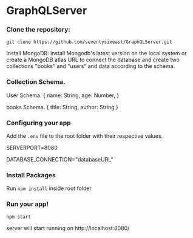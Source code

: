 # GraphQLServer


### Clone the repository:
```
git clone https://github.com/seventysixeast/GraphQLServer.git
````
Install MongoDB:
install Mongodb's latest version on the local system or create a MongoDB atlas URL to connect the database and create two collections "books" and "users" and data according to the schema. 

### Collection Schema.
User Schema.
{
    name: String,
    age: Number,
}

books Schema.
{
   title: String,
   author: String
}

### Configuring your app

Add the `.env` file to the root folder with their respective values.

SERVERPORT=8080

DATABASE_CONNECTION="databaseURL"

### Install Packages 
Run ```npm install``` inside root folder

### Run your app!
```
npm start
````
server will start running on http://localhost:8080/
